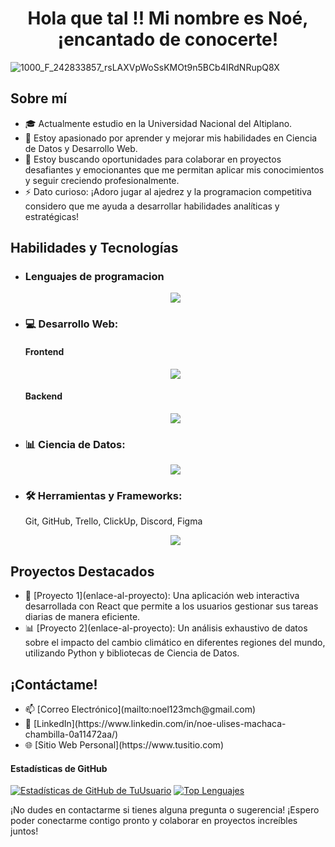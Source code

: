 <h1 align="center"> Hola que tal !! Mi nombre es Noé, ¡encantado de conocerte! </h1>

![1000_F_242833857_rsLAXVpWoSsKMOt9n5BCb4IRdNRupQ8X](https://github.com/newneo4/newneo4/assets/105571999/15ce25a7-7754-4fab-8ade-6657a3c90836)

 <h2>Sobre mí</h2>
 <ul>

<li>🎓 Actualmente estudio en la Universidad Nacional del Altiplano.</li>
<li>🌱 Estoy apasionado por aprender y mejorar mis habilidades en Ciencia de Datos y Desarrollo Web.</li>
<li>💼 Estoy buscando oportunidades para colaborar en proyectos desafiantes y emocionantes que me permitan aplicar mis conocimientos y seguir creciendo profesionalmente.</li>
<li>⚡ Dato curioso: ¡Adoro jugar al ajedrez y la programacion competitiva considero que me ayuda a desarrollar habilidades analíticas y estratégicas!</li>
 </ul>

<h2> Habilidades y Tecnologías</h2>
<ul>
<li><h3>Lenguajes de programacion</h3></li>
  <p align="center">
  <a href="https://skillicons.dev">
    <img src="https://skillicons.dev/icons?i=cpp,js,py,r,java,c" />
  </a>
  </p>
<li> <h3>💻 Desarrollo Web:</h3></li>
    <h4>Frontend</h4>
  <p align="center">
  <a href="https://skillicons.dev">
    <img src="https://skillicons.dev/icons?i=react,html,css,tailwind,vite,bootstrap,figma,astro" />
  </a>
  </p>
    <h4>Backend</h4>
    <p align="center">
    <a href="https://skillicons.dev">
    <img src="https://skillicons.dev/icons?i=nodejs,spring,express,mongodb,postgres,mysql,nextjs,docker,flask" />
    </a>
    </p>
<li> <h3>📊 Ciencia de Datos:</h3></li>
  <p align="center">
    <a href="https://skillicons.dev">
    <img src="https://skillicons.dev/icons?i=sklearn,selenium,tensorflow,opencv,pytorch" />
    </a>
    </p>
<li><h3>🛠️ Herramientas y Frameworks:</h3> Git, GitHub, Trello, ClickUp, Discord, Figma</li>
  <p align="center">
    <a href="https://skillicons.dev">
    <img src="https://skillicons.dev/icons?i=github,git,linux,ps" />
    </a>
    </p>
</ul>

<h2>Proyectos Destacados</h2>
<ul>
<li>🚀 [Proyecto 1](enlace-al-proyecto): Una aplicación web interactiva desarrollada con React que permite a los usuarios gestionar sus tareas diarias de manera eficiente.</li>
<li>📊 [Proyecto 2](enlace-al-proyecto): Un análisis exhaustivo de datos sobre el impacto del cambio climático en diferentes regiones del mundo, utilizando Python y bibliotecas de Ciencia de Datos.</li>
</ul>

<h2>¡Contáctame!</h2>
<ul>
<li>📫 [Correo Electrónico](mailto:noel123mch@gmail.com)</li>
<li>💼 [LinkedIn](https://www.linkedin.com/in/noe-ulises-machaca-chambilla-0a11472aa/)</li>
<li>🌐 [Sitio Web Personal](https://www.tusitio.com)</li>
</ul>

#### Estadísticas de GitHub
[![Estadísticas de GitHub de TuUsuario](https://github-readme-stats.vercel.app/api?username=newneo4)](https://github.com/anuraghazra/github-readme-stats)
[![Top Lenguajes](https://github-readme-stats.vercel.app/api/top-langs/?username=newneo4&layout=compact)](https://github.com/anuraghazra/github-readme-stats)

¡No dudes en contactarme si tienes alguna pregunta o sugerencia! ¡Espero poder conectarme contigo pronto y colaborar en proyectos increíbles juntos!
